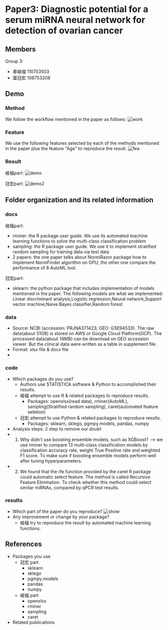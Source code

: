 # Paper3: Diagnostic potential for a serum miRNA neural network for detection of ovarian cancer

## Members
Group 3:
* 章峻福 110753503
* 葉冠宏 108753208

## Demo 
### Method
We follow the workflow mentioned in the paper as follows: 
![work](https://user-images.githubusercontent.com/20900157/173859171-a7bf182a-aa6f-4e75-ba98-b911da077f84.png)

### Feature
We use the following features selected by each of the methods mentioned in the paper plus the feature "Age" to reproduce the result.
![fea](https://user-images.githubusercontent.com/20900157/173857391-b0dcdb29-3df2-4a79-a003-4d81819c2da7.png)

### Result
峻福part:
![demo](https://user-images.githubusercontent.com/101028862/173810804-07ebd881-ef35-4fb1-92ff-416452a7c249.png)

冠宏part:
![demo2](https://user-images.githubusercontent.com/20900157/173848824-c84ddb3f-a8f5-4fb3-8166-dadefb86b7f8.png)
## Folder organization and its related information
### docs
峻福part:
* rminer: the R package user guide. We use its automated machine learning functions to solve the multi-class classification problem
* sampling: the R package user guide. We use it to implement stratified random sampling for training data via test data
* 2 papers: the one paper talks about NormiRazor package how to implement NormFinder algorithm on GPU; the other one compare the performance of 8 AutoML tool.

冠宏part:
* sklearn: the python package that includes implementation of models mentioned in the paper. The following models are what we implemented:
Linear discriminant analysis,Logistic regression,Neural network,Support vector machine,Naive Bayes classifier,Random forest

### data
* Source: NCBI (accession: PRJNA371423; GEO: GSE94533). The raw data(about 51GB) is stored on AWS or Google Cloud Platform(GCP). The processed data(about 14MB) can be download on GEO accession viewer. But the clinical data were written as a table in supplement file. 
* Format: xlsx file & docx file
* 

### code
* Which packages do you use? 
  * Authors use STATISTICA software & Python to accomplished their results.
  * 峻福 attempt to use R & related packages to reproduce results.
    * Packages: openxlsx(read data), rminer(AutoML), sampling(Stratified random sampling), caret(automated feature seletion)
  * 冠宏 attempt to use Python & related packages to reproduce results.
    * Packages: sklearn, sklego, pgmpy.models, pandas, numpy
* Analysis steps: 2 step to remove our doubt 
 *  1. Why didn't use boosting ensemble models, such as XGBoost? --> we use rminer to compare 13 multi-class classification models by classification accuracy rate, weight True Positive rate and weighted F1 score. To make sure if boosting ensemble models perform well after tuning hyperparameters.   
 *  2. We found that the rfe function provided by the caret R package could automatic select feature. The method is called Recursive Feature Elimination. To check whether this method could select similar miRNAs, compared by qPCR test results.   

### results
* Which part of the paper do you reproduce?
![show](https://user-images.githubusercontent.com/20900157/173854517-b541a288-1095-4be1-bc24-ee2c94e67121.png)
* Any improvement or change by your package?
  * 峻福 try to reproduce the result by automated machine learning functions.

## References
* Packages you use
  * 冠宏 part
    * sklearn
    * sklego
    * pgmpy.models
    * pandas
    * numpy
  * 峻福 part
    * openxlsx
    * rminer
    * sampling
    * caret
* Related publications
